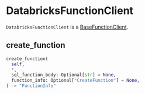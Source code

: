 # DatabricksFunctionClient

`DatabricksFunctionClient` is a [BaseFunctionClient](BaseFunctionClient.md).

## create_function

``` py
create_function(
  self,
  *,
  sql_function_body: Optional[str] = None,
  function_info: Optional["CreateFunction"] = None,
) -> "FunctionInfo"
```
